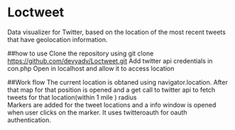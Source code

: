 # Loctweet
Data visualizer for Twitter, based on the location of the most recent tweets that have geolocation information.

##how to use
Clone the repository using git clone https://github.com/devyadv/Loctweet.git
Add twitter api credentials in con.php
Open in localhost and allow it to access location

##Work flow
The current location is obtaned using navigator.location.
After that map for that position is opened and a get call to twitter api to fetch tweets for that location(within 1 mile ) radius  
  Markers are added for the tweet locations and a info window is opened when user clicks on the marker.
  It uses twitteroauth for oauth authentication. 
  
